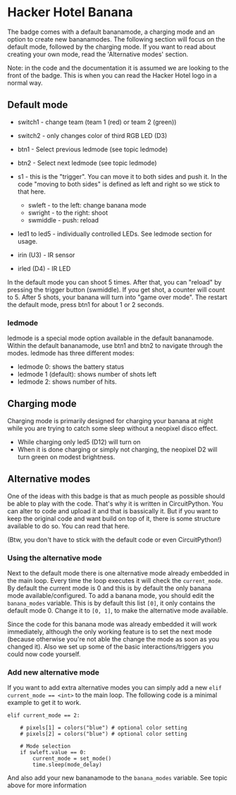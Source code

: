 # Hacker Hotel Banana
The badge comes with a default bananamode, a charging mode and an option to create new bananamodes. The following section will focus on the default mode, followed by the charging mode. If you want to read about creating your own mode, read the 'Alternative modes' section.

Note: in the code and the documentation it is assumed we are looking to the front of the badge. This is when you can read the Hacker Hotel logo in a normal way.

## Default mode
* switch1 - change team (team 1 (red) or team 2 (green))
* switch2 - only changes color of third RGB LED (D3)
* btn1 - Select previous ledmode (see topic ledmode)
* btn2 - Select next ledmode (see topic ledmode)
* s1 - this is the "trigger". You can move it to both sides and push it. In the code "moving to both sides" is defined as left and right so we stick to that here.
  * swleft - to the left: change banana mode
  * swright - to the right: shoot
  * swmiddle - push: reload

* led1 to led5 - individually controlled LEDs. See ledmode section for usage.

* irin (U3) - IR sensor
* irled (D4) - IR LED 

In the default mode you can shoot 5 times. After that, you can "reload" by pressing the trigger button (swmiddle). If you get shot, a counter will count to 5. After 5 shots, your banana will turn into "game over mode". The restart the default mode, press btn1 for about 1 or 2 seconds.

### ledmode
ledmode is a special mode option available in the default bananamode. Within the default bananamode, use btn1 and btn2 to navigate through the modes. ledmode has three different modes:
* ledmode 0: shows the battery status
* ledmode 1 (default): shows number of shots left
* ledmode 2: shows number of hits.

## Charging mode
Charging mode is primarily designed for charging your banana at night while you are trying to catch some sleep without a neopixel disco effect.
* While charging only led5 (D12) will turn on
* When it is done charging or simply not charging, the neopixel D2 will turn green on modest brightness.

## Alternative modes
One of the ideas with this badge is that as much people as possible should be able to play with the code. That's why it is written in CircuitPython. You can alter to code and upload it and that is bassically it. But if you want to keep the original code and want build on top of it, there is some structure available to do so. You can read that here.

(Btw, you don't have to stick with the default code or even CircuitPython!)

### Using the alternative mode
Next to the default mode there is one alternative mode already embedded in the main loop. Every time the loop executes it will check the `current_mode`. By default the current mode is 0 and this is by default the only banana mode available/configured. To add a banana mode, you should edit the `banana_modes` variable. This is by default this list `[0]`, it only contains the default mode 0. Change it to `[0, 1]`, to make the alternative mode available. 

Since the code for this banana mode was already embedded it will work immediately, although the only working feature is to set the next mode (because otherwise you're not able the change the mode as soon as you changed it). Also we set up some of the basic interactions/triggers you could now code yourself.

### Add new alternative mode
If you want to add extra alternative modes you can simply add a new `elif current_mode == <int>` to the main loop. The following code is a minimal example to get it to work.

```
elif current_mode == 2:

    # pixels[1] = colors("blue") # optional color setting
    # pixels[2] = colors("blue") # optional color setting

    # Mode selection
    if swleft.value == 0:
        current_mode = set_mode()
        time.sleep(mode_delay)
```

And also add your new bananamode to the `banana_modes` variable. See topic above for more information
